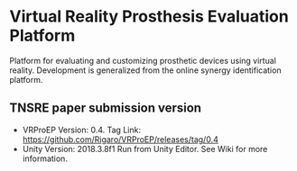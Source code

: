 # Virtual Reality Prosthesis Evaluation Platform
Platform for evaluating and customizing prosthetic devices using virtual reality.
Development is generalized from the online synergy identification platform.

## TNSRE paper submission version
- VRProEP Version: 0.4. Tag Link: https://github.com/Rigaro/VRProEP/releases/tag/0.4
- Unity Version: 2018.3.8f1
Run from Unity Editor. See Wiki for more information.
